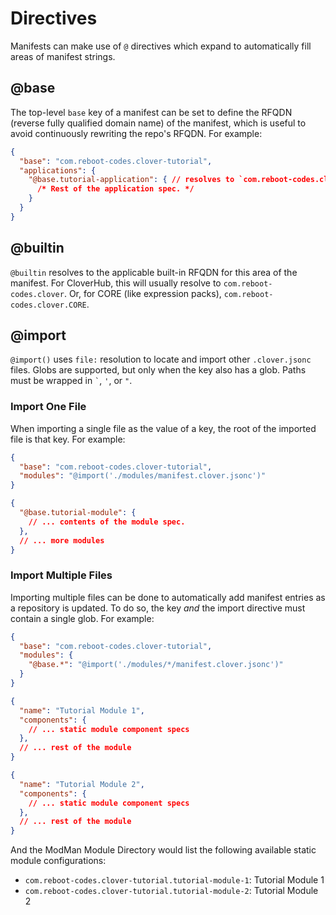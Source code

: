 # Directives

Manifests can make use of `@` directives which expand to automatically fill areas of manifest strings.

## @base

The top-level `base` key of a manifest can be set to define the RFQDN (reverse fully qualified domain name) of the manifest, which is useful to avoid continuously rewriting the repo's RFQDN. For example:

```json
{
  "base": "com.reboot-codes.clover-tutorial",
  "applications": {
    "@base.tutorial-application": { // resolves to `com.reboot-codes.clover-tutorial.tutorial-application`
      /* Rest of the application spec. */ 
    }
  }
}
```

## @builtin

`@builtin` resolves to the applicable built-in RFQDN for this area of the manifest. For CloverHub, this will usually resolve to `com.reboot-codes.clover`. Or, for CORE (like expression packs), `com.reboot-codes.clover.CORE`.

## @import

`@import()` uses `file:` resolution to locate and import other `.clover.jsonc` files. Globs are supported, but only when the key also has a glob. Paths must be wrapped in <code>\`</code>, `'`, or `"`.

### Import One File

When importing a single file as the value of a key, the root of the imported file is that key. For example:

```json title="repo/manifest.clover.jsonc"
{
  "base": "com.reboot-codes.clover-tutorial",
  "modules": "@import('./modules/manifest.clover.jsonc')"
}
```

```json title="repo/modules/manifest.clover.jsonc"
{
  "@base.tutorial-module": {
    // ... contents of the module spec.
  },
  // ... more modules
}
```

### Import Multiple Files

Importing multiple files can be done to automatically add manifest entries as a repository is updated. To do so, the key *and* the import directive must contain a single glob. For example:

```json title="repo/manifest.clover.jsonc"
{
  "base": "com.reboot-codes.clover-tutorial",
  "modules": {
    "@base.*": "@import('./modules/*/manifest.clover.jsonc')"
  }
}
```

```json title="repo/modules/tutorial-module-1/manifest.clover.jsonc"
{
  "name": "Tutorial Module 1",
  "components": {
    // ... static module component specs
  },
  // ... rest of the module
}
```

```json title="repo/modules/tutorial-module-2/manifest.clover.jsonc"
{
  "name": "Tutorial Module 2",
  "components": {
    // ... static module component specs
  },
  // ... rest of the module
}
```

And the ModMan Module Directory would list the following available static module configurations:

- `com.reboot-codes.clover-tutorial.tutorial-module-1`: Tutorial Module 1
- `com.reboot-codes.clover-tutorial.tutorial-module-2`: Tutorial Module 2
